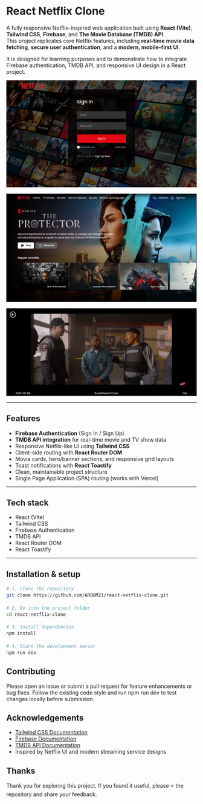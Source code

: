 # React Netflix Clone

A fully responsive Netflix-inspired web application built using **React (Vite)**, **Tailwind CSS**, **Firebase**, and **The Movie Database (TMDB) API**.  
This project replicates core Netflix features, including **real-time movie data fetching**, **secure user authentication**, and a **modern, mobile-first UI**.  

It is designed for learning purposes and to demonstrate how to integrate Firebase authentication, TMDB API, and responsive UI design in a React project.

![Netflix Clone Login page](https://github.com/ARQUM21/react-netflix-clone/blob/f027ba62ffd5c7fa80109a122e0a7e254c269abb/src/assets/netflix-login.PNG)

![Netflix Clone Screenshot](https://github.com/ARQUM21/react-netflix-clone/blob/8f36dbd22566cd76defe589af9dca69176146679/src/assets/netflix.PNG)

![Netflix Clone Video](https://github.com/ARQUM21/react-netflix-clone/blob/29dab1217ef26f2473c346217d0e8b56b229e416/src/assets/video-netflix.PNG)

---

## Features
- **Firebase Authentication** (Sign In / Sign Up)
- **TMDB API integration** for real-time movie and TV show data
- Responsive Netflix-like UI using **Tailwind CSS**
- Client-side routing with **React Router DOM**
- Movie cards, hero/banner sections, and responsive grid layouts
- Toast notifications with **React Toastify**
- Clean, maintainable project structure
- Single Page Application (SPA) routing (works with Vercel)

---

## Tech stack
- React (Vite)
- Tailwind CSS
- Firebase Authentication
- TMDB API
- React Router DOM
- React Toastify

---

## Installation & setup

```bash
# 1. Clone the repository
git clone https://github.com/ARQUM21/react-netflix-clone.git

# 2. Go into the project folder
cd react-netflix-clone

# 3. Install dependencies
npm install

# 4. Start the development server
npm run dev
```

## Contributing
Please open an issue or submit a pull request for feature enhancements or bug fixes.
Follow the existing code style and run npm run dev to test changes locally before submission.

## Acknowledgements
- [Tailwind CSS Documentation](https://tailwindcss.com/docs)
- [Firebase Documentation](https://firebase.google.com/docs)
- [TMDB API Documentation](https://developer.themoviedb.org/docs)
- Inspired by Netflix UI and modern streaming service designs


## Thanks
Thank you for exploring this project.
If you found it useful, please ⭐ the repository and share your feedback.

